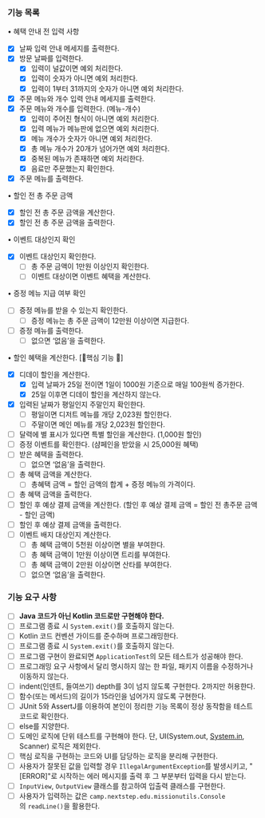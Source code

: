 ### 기능 목록

• 혜택 안내 전 입력 사항

- [x]  날짜 입력 안내 메세지를 출력한다.
- [x]  방문 날짜를 입력한다.
    - [x]  입력이 널값이면 예외 처리한다.
    - [x]  입력이 숫자가 아니면 예외 처리한다.
    - [x]  입력이 1부터 31까지의 숫자가 아니면 예외 처리한다.
- [x]  주문 메뉴와 개수 입력 안내 메세지를 출력한다.
- [x]  주문 메뉴와 개수를 입력한다. (메뉴-개수)
    - [x]  입력이 주어진 형식이 아니면 예외 처리한다.
    - [x]  입력 메뉴가 메뉴판에 없으면 예외 처리한다.
    - [x]  메뉴 개수가 숫자가 아니면 예외 처리한다.
    - [x]  총 메뉴 개수가 20개가 넘어가면 예외 처리한다.
    - [x]  중복된 메뉴가 존재하면 예외 처리한다.
    - [x]  음료만 주문했는지 확인한다.
- [x]  주문 메뉴를 출력한다.

• 할인 전 총 주문 금액

- [x]  할인 전 총 주문 금액을 계산한다.
- [x]  할인 전 총 주문 금액을 출력한다.

• 이벤트 대상인지 확인

- [x]  이벤트 대상인지 확인한다.
    - [ ]  총 주문 금액이 1만원 이상인지 확인한다.
    - [ ]  이벤트 대상이면 이벤트 혜택을 계산한다.

• 증정 메뉴 지급 여부 확인

- [ ]  증정 메뉴를 받을 수 있는지 확인한다.
    - [ ]  증정 메뉴는 총 주문 금액이 12만원 이상이면 지급한다.
- [ ]  증정 메뉴를 출력한다.
    - [ ]  없으면 ‘없음’을 출력한다.

• 할인 혜택을 계산한다. [🌟핵심 기능 🌟]

- [x]  디데이 할인을 계산한다.
    - [x]  입력 날짜가 25일 전이면 1일이 1000원 기준으로 매일 100원씩 증가한다.
    - [x]  25일 이후면 디데이 할인을 계산하지 않는다.
- [x]  입력된 날짜가 평일인지 주말인지 확인한다.
    - [ ]  평일이면 디저트 메뉴를 개당 2,023원 할인한다.
    - [ ]  주말이면 메인 메뉴를 개당 2,023원 할인한다.
- [ ]  달력에 별 표시가 있다면 특별 할인을 계산한다. (1,000원 할인)
- [ ]  증정 이벤트를 확인한다. (샴페인을 받았을 시 25,000원 혜택)
- [ ]  받은 혜택을 출력한다.
    - [ ]  없으면 ‘없음’을 출력한다.
- [ ]  총 혜택 금액을 계산한다.
    - [ ]  총혜택 금액 = 할인 금액의 합계 + 증정 메뉴의 가격이다.
- [ ]  총 혜택 금액을 출력한다.
- [ ]  할인 후 예상 결제 금액을 계산한다. (할인 후 예상 결제 금액 = 할인 전 총주문 금액 - 할인 금액)
- [ ]  할인 후 예상 결제 금액을 출력한다.
- [ ]  이벤트 배지 대상인지 계산한다.
    - [ ]  총 혜택 금액이 5천원 이상이면 별을 부여한다.
    - [ ]  총 혜택 금액이 1만원 이상이면 트리를 부여한다.
    - [ ]  총 혜택 금액이 2만원 이상이면 산타를 부여한다.
    - [ ]  없으면 ‘없음’을 출력한다.

### 기능 요구 사항

- [ ]  **Java 코드가 아닌 Kotlin 코드로만 구현해야 한다.**
- [ ]  프로그램 종료 시 `System.exit()`를 호출하지 않는다.
- [ ]  Kotlin 코드 컨벤션 가이드를 준수하며 프로그래밍한다.
- [ ]  프로그램 종료 시 `System.exit()`를 호출하지 않는다.
- [ ]  프로그램 구현이 완료되면 `ApplicationTest`의 모든 테스트가 성공해야 한다.
- [ ]  프로그래밍 요구 사항에서 달리 명시하지 않는 한 파일, 패키지 이름을 수정하거나 이동하지 않는다.
- [ ]  indent(인덴트, 들여쓰기) depth를 3이 넘지 않도록 구현한다. 2까지만 허용한다.
- [ ]  함수(또는 메서드)의 길이가 15라인을 넘어가지 않도록 구현한다.
- [ ]  JUnit 5와 AssertJ를 이용하여 본인이 정리한 기능 목록이 정상 동작함을 테스트 코드로 확인한다.
- [ ]  else를 지양한다.
- [ ]  도메인 로직에 단위 테스트를 구현해야 한다. 단, UI(System.out, [System.in](http://system.in/), Scanner) 로직은 제외한다.
- [ ]  핵심 로직을 구현하는 코드와 UI를 담당하는 로직을 분리해 구현한다.
- [ ]  사용자가 잘못된 값을 입력할 경우 `IllegalArgumentException`를 발생시키고, "[ERROR]"로 시작하는 에러 메시지를 출력 후 그 부분부터 입력을 다시 받는다.
- [ ]  `InputView`, `OutputView` 클래스를 참고하여 입출력 클래스를 구현한다.
- [ ]  사용자가 입력하는 값은 `camp.nextstep.edu.missionutils.Console`의 `readLine()`을 활용한다.